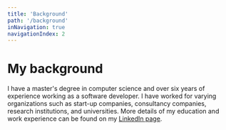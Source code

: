 ```yaml
---
title: 'Background'
path: '/background'
inNavigation: true
navigationIndex: 2
---
```


# My background

I have a master's degree in computer science and over six years of experience working as a software developer. I have worked for varying organizations such as start-up companies, consultancy companies, research institutions, and universities. More details of my education and work experience can be found on my [LinkedIn page](https://www.linkedin.com/in/kalleilves/).

